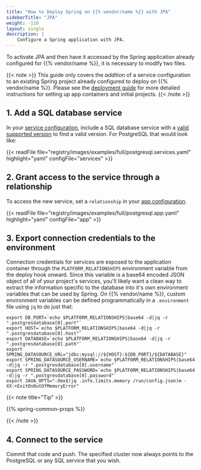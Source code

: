 ```yaml
---
title: "How to Deploy Spring on {{% vendor/name %}} with JPA"
sidebarTitle: "JPA"
weight: -110
layout: single
description: |
    Configure a Spring application with JPA.
---
```


To activate JPA and then have it accessed by the Spring application already configured for {{% vendor/name %}}, it is necessary to modify two files.

{{< note >}}
This guide only covers the *addition* of a service configuration to an existing Spring project already configured to deploy on {{% vendor/name %}}. Please see the [deployment guide](/guides/spring/deploy/_index.md) for more detailed instructions for setting up app containers and initial projects.
{{< /note >}}

## 1. Add a SQL database service

In your [service configuration](../../add-services/_index.md), include a SQL database service with a [valid supported version](../../add-services/_index.md) to find a valid version. For PostgreSQL that would look like:

{{< readFile file="registry/images/examples/full/postgresql.services.yaml" highlight="yaml" configFile="services" >}}

## 2. Grant access to the service through a relationship

To access the new service, set a `relationship` in your [app configuration](/create-apps/app-reference/single-runtime-image.md#relationships).

{{< readFile file="registry/images/examples/full/postgresql.app.yaml" highlight="yaml" configFile="app" >}}

## 3. Export connection credentials to the environment

Connection credentials for services are exposed to the application container through the `PLATFORM_RELATIONSHIPS` environment variable from the deploy hook onward. Since this variable is a base64 encoded JSON object of all of your project's services, you'll likely want a clean way to extract the information specific to the database into it's own environment variables that can be used by Spring. On {{% vendor/name %}}, custom environment variables can be defined programmatically in a `.environment` file using `jq` to do just that:

```text
export DB_PORT=`echo $PLATFORM_RELATIONSHIPS|base64 -d|jq -r ".postgresdatabase[0].port"`
export HOST=`echo $PLATFORM_RELATIONSHIPS|base64 -d|jq -r ".postgresdatabase[0].host"`
export DATABASE=`echo $PLATFORM_RELATIONSHIPS|base64 -d|jq -r ".postgresdatabase[0].path"`
export SPRING_DATASOURCE_URL="jdbc:mysql://${HOST}:${DB_PORT}/${DATABASE}"
export SPRING_DATASOURCE_USERNAME=`echo $PLATFORM_RELATIONSHIPS|base64 -d|jq -r ".postgresdatabase[0].username"`
export SPRING_DATASOURCE_PASSWORD=`echo $PLATFORM_RELATIONSHIPS|base64 -d|jq -r ".postgresdatabase[0].password"`
export JAVA_OPTS="-Xmx$(jq .info.limits.memory /run/config.json)m -XX:+ExitOnOutOfMemoryError"
```

{{< note title="Tip" >}}

{{% spring-common-props %}}

{{< /note >}}

## 4. Connect to the service

Commit that code and push.
The specified cluster now always points to the PostgreSQL or any SQL service that you wish.
